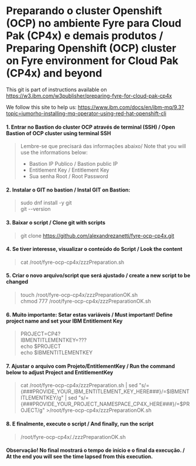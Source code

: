 # Preparando o cluster Openshift (OCP) no ambiente Fyre para Cloud Pak (CP4x) e demais produtos / Preparing  Openshift (OCP) cluster on Fyre environment for Cloud Pak (CP4x) and beyond

This git is part of  instructions available on https://w3.ibm.com/w3publisher/preparing-fyre-for-cloud-pak-cp4x

We follow this site to help us: https://www.ibm.com/docs/en/ibm-mq/9.3?topic=iumorho-installing-mq-operator-using-red-hat-openshift-cli

#### 1. Entrar no Bastion do cluster OCP através de terminal (SSH) / Open Bastion of OCP cluster using terminal SSH
> Lembre-se que precisará das informações abaixo/ Note that you will use the informations below:<br>
> - Bastion IP Publico / Bastion public IP<br>
> - Entitlement Key /  Entitlement Key<br>
> - Sua senha Root / Root Password<br>

#### 2. Instalar o GIT no bastion / Instal GIT on Bastion:
> sudo dnf install -y git<br>
> git --version

#### 3. Baixar o script / Clone git with scripts
> git clone https://github.com/alexandrezanetti/fyre-ocp-cp4x.git

#### 4. Se tiver interesse, visualizar o conteúdo do Script / Look the content
> cat /root/fyre-ocp-cp4x/zzzPreparation.sh

#### 5. Criar o novo arquivo/script que será ajustado / create a new script to be changed
> touch /root/fyre-ocp-cp4x/zzzPreparationOK.sh<br>
> chmod 777 /root/fyre-ocp-cp4x/zzzPreparationOK.sh

#### 6. Muito importante: Setar estas variáveis / Must important! Define project name and set your IBM Entitlement Key
> PROJECT=CP4?<br>
> IBMENTITLEMENTKEY=???<br>
> echo $PROJECT<br>
> echo $IBMENTITLEMENTKEY

#### 7. Ajustar o arquivo com Projeto/EntitlementKey / Run the command below to adjust Project and EntitlementKey
> cat /root/fyre-ocp-cp4x/zzzPreparation.sh | sed "s/={###PROVIDE_YOUR_IBM_ENTITLEMENT_KEY_HERE###}/=$IBMENTITLEMENTKEY/g" | sed "s/={###PROVIDE_YOUR_PROJECT_NAMESPACE_CP4X_HERE###}/=$PROJECT/g" >/root/fyre-ocp-cp4x/zzzPreparationOK.sh

#### 8. E finalmente, execute o script / And finally, run the script
> /root/fyre-ocp-cp4x/./zzzPreparationOK.sh

#### Observação! No final mostrará o tempo de início e o final da execução. / At the end you will see the time lapsed from this execution.
